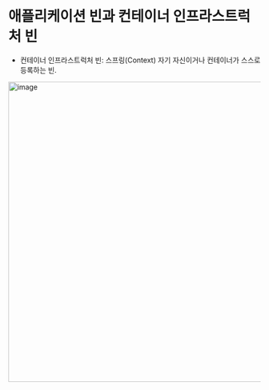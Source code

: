 # 애플리케이션 빈과 컨테이너 인프라스트럭처 빈
 * 컨테이너 인프라스트럭처 빈: 스프링(Context) 자기 자신이거나 컨테이너가 스스로 등록하는 빈.
<img width="1337" height="601" alt="image" src="https://github.com/user-attachments/assets/99b1ccd7-eaf0-45ef-af8c-113e2ce4d509" />
